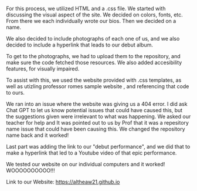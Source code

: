 For this process, we utilized HTML and a .css file.  We started with discussing the visual aspect of the site.  We decided on colors, fonts, etc.  From there we each individually wrote our bios.  Then we decided on a name.  

We also decided to include photographs of each one of us, and we also decided to include a hyperlink that leads to our debut album.  

To get to the photographs, we had to upload them to the repository, and make sure the code fetched those resources.  We also added accesibility features, for visually impaired.  

To assist with this, we used the website provided with .css templates, as well as utizling professor romes sample website , and referencing that code to ours.  

We ran into an issue where the website was giving us a 404 error.  I did ask Chat GPT to let us know potential issues that could have caused this, but the suggestions given were irrelevant to what was happening. We asked our teacher for help and It was pointed out to us by Prof that it was a repesitory name issue that could have been causing this.  We changed the repository name back and it worked!  

Last part was adding the link to our "debut performance", and we did that to make a hyperlink that led to a Youtube video of that epic performance. 

We tested our website on our individual computers and it worked!  WOOOOOOOOOO!!!

Link to our Website: https://altheaw21.github.io



